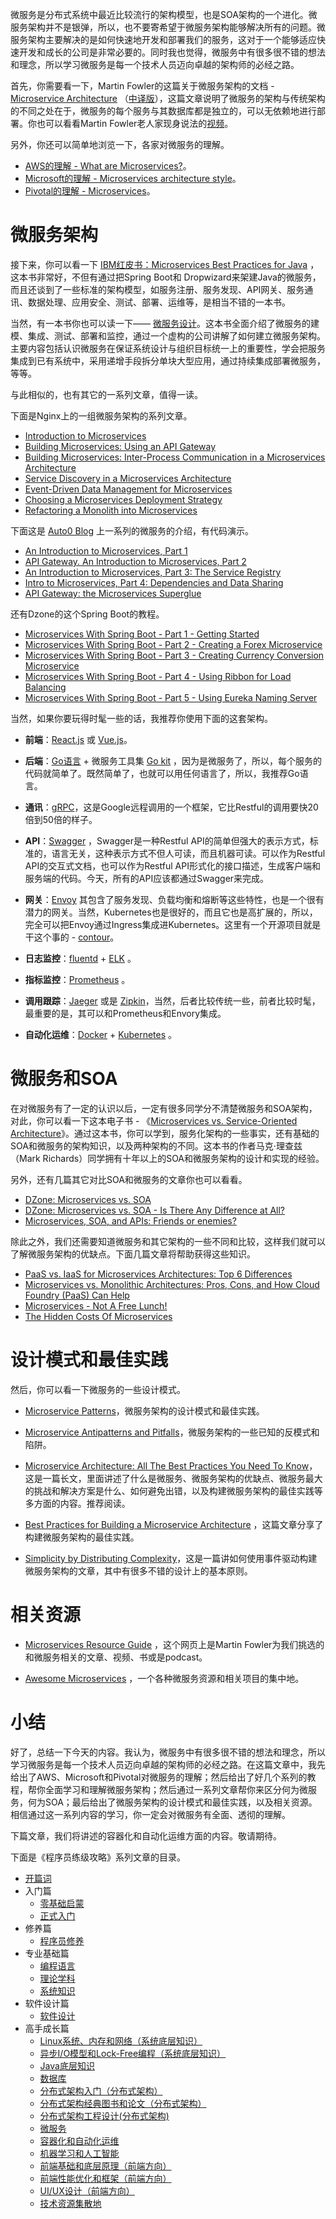 微服务是分布式系统中最近比较流行的架构模型，也是SOA架构的一个进化。微服务架构并不是银弹，所以，也不要寄希望于微服务架构能够解决所有的问题。微服务架构主要解决的是如何快速地开发和部署我们的服务，这对于一个能够适应快速开发和成长的公司是非常必要的。同时我也觉得，微服务中有很多很不错的想法和理念，所以学习微服务是每一个技术人员迈向卓越的架构师的必经之路。

首先，你需要看一下，Martin Fowler的这篇关于微服务架构的文档 \- [Microservice Architecture](http://martinfowler.com/articles/microservices.html) （[中译版](https://blog.csdn.net/wurenhai/article/details/37659335)），这篇文章说明了微服务的架构与传统架构的不同之处在于，微服务的每个服务与其数据库都是独立的，可以无依赖地进行部署。你也可以看看Martin Fowler老人家现身说法的[视频](https://www.youtube.com/watch?v=wgdBVIX9ifA)。

另外，你还可以简单地浏览一下，各家对微服务的理解。

* [AWS的理解 - What are Microservices\?](https://aws.amazon.com/microservices/)。
* [Microsoft的理解 - Microservices architecture style](https://docs.microsoft.com/en-us/azure/architecture/guide/architecture-styles/microservices)。
* [Pivotal的理解 - Microservices](https://pivotal.io/microservices)。

# 微服务架构

接下来，你可以看一下 [IBM红皮书：Microservices Best Practices for Java](https://www.redbooks.ibm.com/redbooks/pdfs/sg248357.pdf) ，这本书非常好，不但有通过把Spring Boot和 Dropwizard来架建Java的微服务，而且还谈到了一些标准的架构模型，如服务注册、服务发现、API网关、服务通讯、数据处理、应用安全、测试、部署、运维等，是相当不错的一本书。

<!-- [[[read_end]]] -->

当然，有一本书你也可以读一下—— [微服务设计](https://book.douban.com/subject/26772677/)。这本书全面介绍了微服务的建模、集成、测试、部署和监控，通过一个虚构的公司讲解了如何建立微服务架构。主要内容包括认识微服务在保证系统设计与组织目标统一上的重要性，学会把服务集成到已有系统中，采用递增手段拆分单块大型应用，通过持续集成部署微服务，等等。

与此相似的，也有其它的一系列文章，值得一读。

下面是Nginx上的一组微服务架构的系列文章。

* [Introduction to Microservices](https://www.nginx.com/blog/introduction-to-microservices/)
* [Building Microservices: Using an API Gateway](https://www.nginx.com/blog/building-microservices-using-an-api-gateway/)
* [Building Microservices: Inter-Process Communication in a Microservices Architecture](https://www.nginx.com/blog/building-microservices-inter-process-communication/)
* [Service Discovery in a Microservices Architecture](https://www.nginx.com/blog/service-discovery-in-a-microservices-architecture/)
* [Event-Driven Data Management for Microservices](https://www.nginx.com/blog/event-driven-data-management-microservices/)
* [Choosing a Microservices Deployment Strategy](https://www.nginx.com/blog/deploying-microservices/)
* [Refactoring a Monolith into Microservices](https://www.nginx.com/blog/refactoring-a-monolith-into-microservices/)

下面这是 [Auto0 Blog](https://auth0.com/blog/) 上一系列的微服务的介绍，有代码演示。

* [An Introduction to Microservices, Part 1](https://auth0.com/blog/an-introduction-to-microservices-part-1/)
* [API Gateway. An Introduction to Microservices, Part 2](https://auth0.com/blog/an-introduction-to-microservices-part-2-API-gateway/)
* [An Introduction to Microservices, Part 3: The Service Registry](https://auth0.com/blog/an-introduction-to-microservices-part-3-the-service-registry/)
* [Intro to Microservices, Part 4: Dependencies and Data Sharing](https://auth0.com/blog/introduction-to-microservices-part-4-dependencies/)
* [API Gateway: the Microservices Superglue](https://auth0.com/blog/apigateway-microservices-superglue/)

还有Dzone的这个Spring Boot的教程。

* [Microservices With Spring Boot - Part 1 - Getting Started](https://dzone.com/articles/microservices-with-spring-boot-part-1-getting-star)
* [Microservices With Spring Boot - Part 2 - Creating a Forex Microservice](https://dzone.com/articles/microservices-with-spring-boot-part-2-creating-a-f)
* [Microservices With Spring Boot - Part 3 - Creating Currency Conversion Microservice](https://dzone.com/articles/microservices-with-spring-boot-part-3-creating-cur)
* [Microservices With Spring Boot - Part 4 - Using Ribbon for Load Balancing](https://dzone.com/articles/microservices-with-spring-boot-part-4-using-ribbon)
* [Microservices With Spring Boot - Part 5 - Using Eureka Naming Server](https://dzone.com/articles/microservices-with-spring-boot-part-5-using-eureka)

当然，如果你要玩得时髦一些的话，我推荐你使用下面的这套架构。

* **前端**：[React.js](https://reactjs.org/) 或 [Vue.js](https://vuejs.org/)。

* **后端**：[Go语言](https://golang.org/) + 微服务工具集 [Go kit](https://gokit.io/) ，因为是微服务了，所以，每个服务的代码就简单了。既然简单了，也就可以用任何语言了，所以，我推荐Go语言。

* **通讯**：[gRPC](https://grpc.io/)，这是Google远程调用的一个框架，它比Restful的调用要快20倍到50倍的样子。

* **API**：[Swagger](https://swagger.io/) ，Swagger是一种Restful API的简单但强大的表示方式，标准的，语言无关，这种表示方式不但人可读，而且机器可读。可以作为Restful API的交互式文档，也可以作为Restful API形式化的接口描述，生成客户端和服务端的代码。今天，所有的API应该都通过Swagger来完成。

* **网关**：[Envoy](https://envoyproxy.github.io/) 其包含了服务发现、负载均衡和熔断等这些特性，也是一个很有潜力的网关。当然，Kubernetes也是很好的，而且它也是高扩展的，所以，完全可以把Envoy通过Ingress集成进Kubernetes。这里有一个开源项目就是干这个事的 \- [contour](https://github.com/heptio/contour)。

* **日志监控**：[fluentd](https://www.fluentd.org/) + [ELK](https://www.elastic.co/webinars/introduction-elk-stack) 。

* **指标监控**：[Prometheus](https://prometheus.io/) 。

* **调用跟踪**：[Jaeger](http://jaeger.readthedocs.io/en/latest/) 或是 [Zipkin](http://zipkin.io/)，当然，后者比较传统一些，前者比较时髦，最重要的是，其可以和Prometheus和Envory集成。

* **自动化运维**：[Docker](https://docker.io/) + [Kubernetes](https://kubernetes.io/) 。

# 微服务和SOA

在对微服务有了一定的认识以后，一定有很多同学分不清楚微服务和SOA架构，对此，你可以看一下这本电子书 \- 《[Microservices vs. Service-Oriented Architecture](https://www.nginx.com/resources/library/microservices-vs-soa/)》。通过这本书，你可以学到，服务化架构的一些事实，还有基础的SOA和微服务的架构知识，以及两种架构的不同。这本书的作者马克·理查兹（Mark Richards）同学拥有十年以上的SOA和微服务架构的设计和实现的经验。

另外，还有几篇其它对比SOA和微服务的文章你也可以看看。

* [DZone: Microservices vs. SOA](https://dzone.com/articles/microservices-vs-soa-2)
* [DZone: Microservices vs. SOA - Is There Any Difference at All\?](https://dzone.com/articles/microservices-vs-soa-is-there-any-difference-at-al)
* [Microservices, SOA, and APIs: Friends or enemies\?](https://www.ibm.com/developerworks/websphere/library/techarticles/1601_clark-trs/1601_clark.html)

除此之外，我们还需要知道微服务和其它架构的一些不同和比较，这样我们就可以了解微服务架构的优缺点。下面几篇文章将帮助获得这些知识。

* [PaaS vs. IaaS for Microservices Architectures: Top 6 Differences](http://blog.altoros.com/microservices-architectures-paas-vs-iaas-top-6-differences.html)
* [Microservices vs. Monolithic Architectures: Pros, Cons, and How Cloud Foundry \(PaaS\) Can Help](https://www.slideshare.net/altoros/microservices-vs-monolithic-architectures-pros-and-cons)
* [Microservices - Not A Free Lunch\!](http://highscalability.com/blog/2014/4/8/microservices-not-a-free-lunch.html)
* [The Hidden Costs Of Microservices](https://www.stackbuilders.com/news/the-hidden-costs-of-microservices)

# 设计模式和最佳实践

然后，你可以看一下微服务的一些设计模式。

* [Microservice Patterns](http://microservices.io/)，微服务架构的设计模式和最佳实践。

* [Microservice Antipatterns and Pitfalls](https://www.oreilly.com/ideas/microservices-antipatterns-and-pitfalls)，微服务架构的一些已知的反模式和陷阱。

* [Microservice Architecture: All The Best Practices You Need To Know](https://codingsans.com/blog/microservice-architecture-best-practices)，这是一篇长文，里面讲述了什么是微服务、微服务架构的优缺点、微服务最大的挑战和解决方案是什么、如何避免出错，以及构建微服务架构的最佳实践等多方面的内容。推荐阅读。

* [Best Practices for Building a Microservice Architecture](https://www.vinaysahni.com/best-practices-for-building-a-microservice-architecture) ，这篇文章分享了构建微服务架构的最佳实践。

* [Simplicity by Distributing Complexity](https://jobs.zalando.com/tech/blog/simplicity-by-distributing-complexity/)，这是一篇讲如何使用事件驱动构建微服务架构的文章，其中有很多不错的设计上的基本原则。

# 相关资源

* [Microservices Resource Guide](http://martinfowler.com/microservices/) ，这个网页上是Martin Fowler为我们挑选的和微服务相关的文章、视频、书或是podcast。

* [Awesome Microservices](https://github.com/mfornos/awesome-microservices/) ，一个各种微服务资源和相关项目的集中地。

# 小结

好了，总结一下今天的内容。我认为，微服务中有很多很不错的想法和理念，所以学习微服务是每一个技术人员迈向卓越的架构师的必经之路。在这篇文章中，我先给出了AWS、Microsoft和Pivotal对微服务的理解；然后给出了好几个系列的教程，帮你全面学习和理解微服务架构；然后通过一系列文章帮你来区分何为微服务，何为SOA；最后给出了微服务架构的设计模式和最佳实践，以及相关资源。相信通过这一系列内容的学习，你一定会对微服务有全面、透彻的理解。

下篇文章，我们将讲述的容器化和自动化运维方面的内容。敬请期待。

下面是《程序员练级攻略》系列文章的目录。

* [开篇词](https://time.geekbang.org/column/article/8136)
* 入门篇
  * [零基础启蒙](https://time.geekbang.org/column/article/8216)
  * [正式入门](https://time.geekbang.org/column/article/8217)
* 修养篇
  * [程序员修养](https://time.geekbang.org/column/article/8700)
* 专业基础篇
  * [编程语言](https://time.geekbang.org/column/article/8701)
  * [理论学科](https://time.geekbang.org/column/article/8887)
  * [系统知识](https://time.geekbang.org/column/article/8888)
* 软件设计篇
  * [软件设计](https://time.geekbang.org/column/article/9369)
* 高手成长篇
  * [Linux系统、内存和网络（系统底层知识）](https://time.geekbang.org/column/article/9759)
  * [异步I/O模型和Lock-Free编程（系统底层知识）](https://time.geekbang.org/column/article/9851)
  * [Java底层知识](https://time.geekbang.org/column/article/10216)
  * [数据库](https://time.geekbang.org/column/article/10301)
  * [分布式架构入门（分布式架构）](https://time.geekbang.org/column/article/10603)
  * [分布式架构经典图书和论文（分布式架构）](https://time.geekbang.org/column/article/10604)
  * [分布式架构工程设计\(分布式架构\)](https://time.geekbang.org/column/article/11232)
  * [微服务](https://time.geekbang.org/column/article/11116)
  * [容器化和自动化运维](https://time.geekbang.org/column/article/11665)
  * [机器学习和人工智能](https://time.geekbang.org/column/article/11669)
  * [前端基础和底层原理（前端方向）](https://time.geekbang.org/column/article/12271)
  * [前端性能优化和框架（前端方向）](https://time.geekbang.org/column/article/12389)
  * [UI/UX设计（前端方向）](https://time.geekbang.org/column/article/12486)
  * [技术资源集散地](https://time.geekbang.org/column/article/12561)